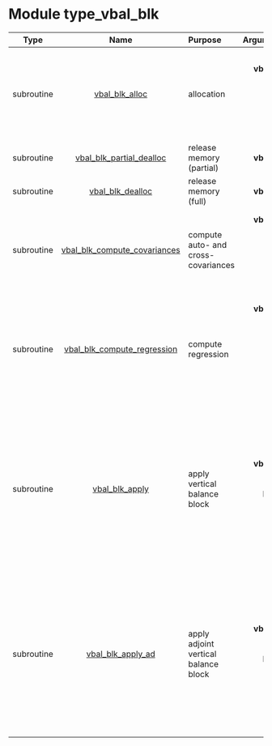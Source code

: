 # Module type_vbal_blk

| Type | Name | Purpose | Arguments |     | Type | Intent |
| :--: | :--: | :------ | ----: | :-------- | :--: | :----: |
| subroutine | [vbal_blk_alloc](https://github.com/JCSDA/saber/tree/develop/src/saber/bump/type_vbal_blk.F90#L58) | allocation | **vbal_blk**<br>**nam**<br>**geom**<br>**nc2b**<br>**iv**<br>**jv** |  Vertical balance block<br> Namelist<br> Geometry<br> Subset Sc2 size, halo B<br> First variable index<br> Second variable index | class(vbal_blk_type)<br>type(nam_type)<br>type(geom_type)<br>integer<br>integer<br>integer | inout<br>in<br>in<br>in<br>in<br>in |
| subroutine | [vbal_blk_partial_dealloc](https://github.com/JCSDA/saber/tree/develop/src/saber/bump/type_vbal_blk.F90#L82) | release memory (partial) | **vbal_blk** |  Vertical balance block | class(vbal_blk_type) | inout |
| subroutine | [vbal_blk_dealloc](https://github.com/JCSDA/saber/tree/develop/src/saber/bump/type_vbal_blk.F90#L100) | release memory (full) | **vbal_blk** |  Vertical balance block | class(vbal_blk_type) | inout |
| subroutine | [vbal_blk_compute_covariances](https://github.com/JCSDA/saber/tree/develop/src/saber/bump/type_vbal_blk.F90#L123) | compute auto- and cross-covariances | **vbal_blk**<br>**mpl**<br>**geom**<br>**samp**<br>**ens**<br>**auto**<br>**cross** |  Vertical balance block<br> MPI data<br> Geometry<br> Sampling<br> Ensemble<br> Auto-covariance<br> Cross-covariance | class(vbal_blk_type)<br>type(mpl_type)<br>type(geom_type)<br>type(samp_type)<br>type(ens_type)<br>real(kind_real)<br>real(kind_real) | in<br>inout<br>in<br>in<br>in<br>out<br>out |
| subroutine | [vbal_blk_compute_regression](https://github.com/JCSDA/saber/tree/develop/src/saber/bump/type_vbal_blk.F90#L213) | compute regression | **vbal_blk**<br>**mpl**<br>**nam**<br>**geom**<br>**samp**<br>**nsub**<br>**auto**<br>**cross**<br>**ic2b** |  Vertical balance block<br> MPI data<br> Namelist<br> Geometry<br> Sampling<br> Number of sub-ensembles<br> Auto-covariance<br> Cross-covariance<br> Index | class(vbal_blk_type)<br>type(mpl_type)<br>type(nam_type)<br>type(geom_type)<br>type(samp_type)<br>integer<br>real(kind_real)<br>real(kind_real)<br>integer | inout<br>inout<br>in<br>in<br>in<br>in<br>in<br>in<br>in |
| subroutine | [vbal_blk_apply](https://github.com/JCSDA/saber/tree/develop/src/saber/bump/type_vbal_blk.F90#L326) | apply vertical balance block | **vbal_blk**<br>**geom**<br>**h_n_s**<br>**h_c2b**<br>**h_S**<br>**fld** |  Vertical balance block<br> Geometry<br> Number of neighbors for the horizontal interpolation<br> Index of neighbors for the horizontal interpolation<br> Weight of neighbors for the horizontal interpolation<br> Source/destination vector | class(vbal_blk_type)<br>type(geom_type)<br>integer<br>integer<br>real(kind_real)<br>real(kind_real) | in<br>in<br>in<br>in<br>in<br>inout |
| subroutine | [vbal_blk_apply_ad](https://github.com/JCSDA/saber/tree/develop/src/saber/bump/type_vbal_blk.F90#L370) | apply adjoint vertical balance block | **vbal_blk**<br>**geom**<br>**h_n_s**<br>**h_c2b**<br>**h_S**<br>**fld** |  Vertical balance block<br> Geometry<br> Number of neighbors for the horizontal interpolation<br> Index of neighbors for the horizontal interpolation<br> Weight of neighbors for the horizontal interpolation<br> Source/destination vector | class(vbal_blk_type)<br>type(geom_type)<br>integer<br>integer<br>real(kind_real)<br>real(kind_real) | in<br>in<br>in<br>in<br>in<br>inout |
